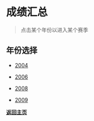 # 成绩汇总

> 点击某个年份以进入某个赛季

## 年份选择

- [2004](./Results/2004.md)

- [2006](./Results/2006.md)

- [2008](./Results/2008.md)

- [2009](./Results/2009.md)

**[返回主页](./Profile.md)**